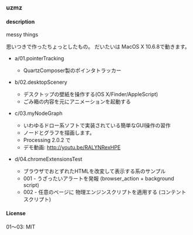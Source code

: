 ### uzmz

#### description

messy things

思いつきで作ったちょっとしたもの。
だいたいは MacOS X 10.6.8で動きます。

* a/01.pointerTracking 
	* QuartzComposer製のポインタトラッカー

* b/02.desktopScenery
	* デスクトップの壁紙を操作する(OS X/Finder/AppleScript)
	* ごみ箱の内容を元にアニメーションを起動する

* c/03.myNodeGraph
	* いわゆるドロー系ソフトで実装されている簡単なGUI操作の習作
	* ノードとグラフを描画します。
	* Processing 2.0.2 で
	* デモ動画: http://youtu.be/RALYNRexHPE

* d/04.chromeExtensionsTest
	* ブラウザでおとずれたHTMLを改変して表示する系のサンプル
	* 001 - うざったいアラートを発報 (browser_action + background script)
	* 002 - 任意のページに 物理エンジンスクリプトを適用する (コンテントスクリプト)

#### License

01〜03: MIT

